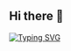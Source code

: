 ## Hi there 👋
[![Typing SVG](https://readme-typing-svg.herokuapp.com?color=%2336BCF7&lines=Computer+science+student)](https://git.io/typing-svg)
<!--
**aminealist/aminealist** is a ✨ _special_ ✨ repository because its `README.md` (this file) appears on your GitHub profile.

Here are some ideas to get you started:

- 🔭 I’m currently working on ...
- 🌱 I’m currently learning ...
- 👯 I’m looking to collaborate on ...
- 🤔 I’m looking for help with ...
- 💬 Ask me about ...
- 📫 How to reach me: ...
- 😄 Pronouns: ...
- ⚡ Fun fact: ...
-->
